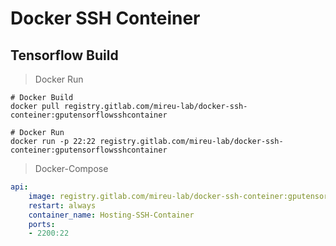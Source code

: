 # Docker SSH Conteiner



## Tensorflow Build

> Docker Run
```
# Docker Build
docker pull registry.gitlab.com/mireu-lab/docker-ssh-conteiner:gputensorflowsshcontainer

# Docker Run
docker run -p 22:22 registry.gitlab.com/mireu-lab/docker-ssh-conteiner:gputensorflowsshcontainer
```


> Docker-Compose
```yml
api:
    image: registry.gitlab.com/mireu-lab/docker-ssh-conteiner:gputensorflowsshcontainer
    restart: always
    container_name: Hosting-SSH-Container
    ports:
    - 2200:22
```
